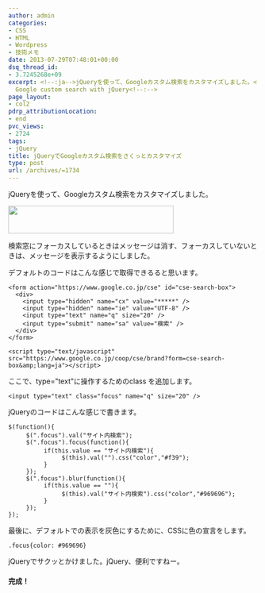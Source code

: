 ```yaml
---
author: admin
categories:
- CSS
- HTML
- Wordpress
- 技術メモ
date: 2013-07-29T07:48:01+00:00
dsq_thread_id:
- 3.7245268e+09
excerpt: <!--:ja-->jQueryを使って、Googleカスタム検索をカスタマイズしました。<!--:--><!--:en-->I customized
  Google custom search with jQuery<!--:-->
page_layout:
- col2
pdrp_attributionLocation:
- end
pvc_views:
- 2724
tags:
- jQuery
title: jQueryでGoogleカスタム検索をさくっとカスタマイズ
type: post
url: /archives/=1734
---
```


jQueryを使って、Googleカスタム検索をカスタマイズしました。

[<img src="https://lh5.googleusercontent.com/-vhqJybwGaY4/UfYajGPCMKI/AAAAAAAAAvE/bJwgY4qL6t4/s800/SnapCrab_NoName_2013-7-29_16-32-18_No-00.jpg" height="56" width="333" />][1]

検索窓にフォーカスしているときはメッセージは消す、フォーカスしていないときは、メッセージを表示するようにしました。

デフォルトのコードはこんな感じで取得できるると思います。

    <form action="https://www.google.co.jp/cse" id="cse-search-box">
      <div>
        <input type="hidden" name="cx" value="*****" />
        <input type="hidden" name="ie" value="UTF-8" />
        <input type="text" name="q" size="20" />
        <input type="submit" name="sa" value="検索" />
      </div>
    </form>
    
    <script type="text/javascript" src="https://www.google.co.jp/coop/cse/brand?form=cse-search-box&amp;lang=ja"></script>
    

ここで、type="text"に操作するためのclass を追加します。

    <input type="text" class="focus" name="q" size="20" />
    

jQueryのコードはこんな感じで書きます。

    $(function(){
         $(".focus").val("サイト内検索");
         $(".focus").focus(function(){
              if(this.value == "サイト内検索"){
                   $(this).val("").css("color","#f39");
              }
         });
         $(".focus").blur(function(){
              if(this.value == ""){
                   $(this).val("サイト内検索").css("color","#969696");
              }
         });
    });
    

最後に、デフォルトでの表示を灰色にするために、CSSに色の宣言をします。

    .focus{color: #969696}
    

jQueryでサクッとかけました。jQuery、便利ですねー。

#### 完成！

 [1]: https://picasaweb.google.com/lh/photo/s7xf9OyEVbhqtw4TNeV6tjyD6hjDXGH6XyE6iLrzolo?feat=embedwebsite